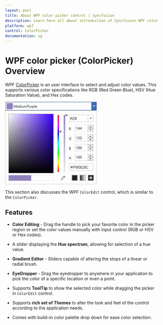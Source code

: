 ```yaml
---
layout: post
title: About WPF color picker control | Syncfusion
description: Learn here all about introduction of Syncfusion WPF color picker (ColorPicker) control, its elements and more.
platform: wpf
control: ColorPicker
documentation: ug
---
```


# WPF color picker (ColorPicker) Overview

 WPF [ColorPicker](https://www.syncfusion.com/wpf-ui-controls/colorpicker ) is an user interface to select and adjust color values. This supports various color specifications like RGB (Red Green Blue), HSV (Hue Saturation Value), and Hex codes.

 ![Syncfusion WPF Color Picker](getting-started_images/wpf-color-picker-overview.png)

This section also discusses the WPF `ColorEdit` control, which is similar to the `ColorPicker`.

## Features

* **Color Editing** - Drag the handle to pick your favorite color in the picker region or set the color values manually with input control (RGB or HSV or Hex codes).

* A slider displaying the **Hue spectrum**, allowing for selection of a hue value.
* **Gradient Editor** - Sliders capable of altering the stops of a linear or radial brush.
* **EyeDropper** - Drag the eyedropper to anywhere in your application to pick the color of a specific location or even a point.
*  Supports  **ToolTip**  to show the selected color while dragging the picker in `ColorEdit` control.
*  Supports **rich set of Themes** to alter the look and feel of the control according to the application needs.
*  Comes with build-in color palette drop down for ease color selection.